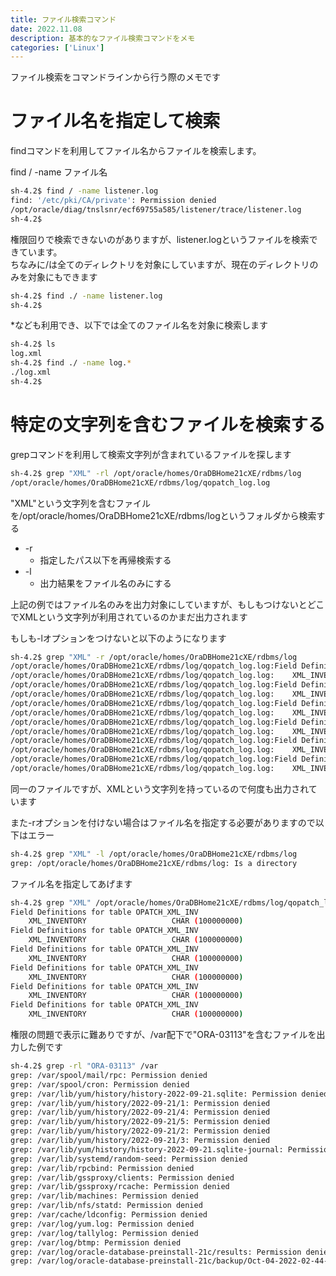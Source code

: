 ```yaml
---
title: ファイル検索コマンド
date: 2022.11.08
description: 基本的なファイル検索コマンドをメモ
categories: ['Linux']
---
```


ファイル検索をコマンドラインから行う際のメモです


# ファイル名を指定して検索

findコマンドを利用してファイル名からファイルを検索します。     

find / -name ファイル名  

```sh
sh-4.2$ find / -name listener.log
find: '/etc/pki/CA/private': Permission denied
/opt/oracle/diag/tnslsnr/ecf69755a585/listener/trace/listener.log
sh-4.2$
```

権限回りで検索できないのがありますが、listener.logというファイルを検索できています。  
ちなみに/は全てのディレクトリを対象にしていますが、現在のディレクトリのみを対象にもできます

```sh
sh-4.2$ find ./ -name listener.log
sh-4.2$
```

*なども利用でき、以下では全てのファイル名を対象に検索します

```sh
sh-4.2$ ls
log.xml
sh-4.2$ find ./ -name log.*
./log.xml
sh-4.2$
```


# 特定の文字列を含むファイルを検索する

grepコマンドを利用して検索文字列が含まれているファイルを探します  


```sh
sh-4.2$ grep "XML" -rl /opt/oracle/homes/OraDBHome21cXE/rdbms/log
/opt/oracle/homes/OraDBHome21cXE/rdbms/log/qopatch_log.log
```

"XML"という文字列を含むファイルを/opt/oracle/homes/OraDBHome21cXE/rdbms/logというフォルダから検索する

* -r
  * 指定したパス以下を再帰検索する
* -l
  * 出力結果をファイル名のみにする

上記の例ではファイル名のみを出力対象にしていますが、もしもつけないとどこでXMLという文字列が利用されているのかまだ出力されます
  
もしも-lオプションをつけないと以下のようになります

```sh
sh-4.2$ grep "XML" -r /opt/oracle/homes/OraDBHome21cXE/rdbms/log
/opt/oracle/homes/OraDBHome21cXE/rdbms/log/qopatch_log.log:Field Definitions for table OPATCH_XML_INV
/opt/oracle/homes/OraDBHome21cXE/rdbms/log/qopatch_log.log:    XML_INVENTORY                   CHAR (100000000)
/opt/oracle/homes/OraDBHome21cXE/rdbms/log/qopatch_log.log:Field Definitions for table OPATCH_XML_INV
/opt/oracle/homes/OraDBHome21cXE/rdbms/log/qopatch_log.log:    XML_INVENTORY                   CHAR (100000000)
/opt/oracle/homes/OraDBHome21cXE/rdbms/log/qopatch_log.log:Field Definitions for table OPATCH_XML_INV
/opt/oracle/homes/OraDBHome21cXE/rdbms/log/qopatch_log.log:    XML_INVENTORY                   CHAR (100000000)
/opt/oracle/homes/OraDBHome21cXE/rdbms/log/qopatch_log.log:Field Definitions for table OPATCH_XML_INV
/opt/oracle/homes/OraDBHome21cXE/rdbms/log/qopatch_log.log:    XML_INVENTORY                   CHAR (100000000)
/opt/oracle/homes/OraDBHome21cXE/rdbms/log/qopatch_log.log:Field Definitions for table OPATCH_XML_INV
/opt/oracle/homes/OraDBHome21cXE/rdbms/log/qopatch_log.log:    XML_INVENTORY                   CHAR (100000000)
/opt/oracle/homes/OraDBHome21cXE/rdbms/log/qopatch_log.log:Field Definitions for table OPATCH_XML_INV
/opt/oracle/homes/OraDBHome21cXE/rdbms/log/qopatch_log.log:    XML_INVENTORY                   CHAR (100000000)
```

同一のファイルですが、XMLという文字列を持っているので何度も出力されています

  
また-rオプションを付けない場合はファイル名を指定する必要がありますので以下はエラー

```sh
sh-4.2$ grep "XML" -l /opt/oracle/homes/OraDBHome21cXE/rdbms/log
grep: /opt/oracle/homes/OraDBHome21cXE/rdbms/log: Is a directory
```

ファイル名を指定してあげます

```sh
sh-4.2$ grep "XML" /opt/oracle/homes/OraDBHome21cXE/rdbms/log/qopatch_log.log
Field Definitions for table OPATCH_XML_INV
    XML_INVENTORY                   CHAR (100000000)
Field Definitions for table OPATCH_XML_INV
    XML_INVENTORY                   CHAR (100000000)
Field Definitions for table OPATCH_XML_INV
    XML_INVENTORY                   CHAR (100000000)
Field Definitions for table OPATCH_XML_INV
    XML_INVENTORY                   CHAR (100000000)
Field Definitions for table OPATCH_XML_INV
    XML_INVENTORY                   CHAR (100000000)
Field Definitions for table OPATCH_XML_INV
    XML_INVENTORY                   CHAR (100000000)
```

権限の問題で表示に難ありですが、/var配下で"ORA-03113"を含むファイルを出力した例です

```sh
sh-4.2$ grep -rl "ORA-03113" /var
grep: /var/spool/mail/rpc: Permission denied
grep: /var/spool/cron: Permission denied
grep: /var/lib/yum/history/history-2022-09-21.sqlite: Permission denied
grep: /var/lib/yum/history/2022-09-21/1: Permission denied
grep: /var/lib/yum/history/2022-09-21/4: Permission denied
grep: /var/lib/yum/history/2022-09-21/5: Permission denied
grep: /var/lib/yum/history/2022-09-21/2: Permission denied
grep: /var/lib/yum/history/2022-09-21/3: Permission denied
grep: /var/lib/yum/history/history-2022-09-21.sqlite-journal: Permission denied
grep: /var/lib/systemd/random-seed: Permission denied
grep: /var/lib/rpcbind: Permission denied
grep: /var/lib/gssproxy/clients: Permission denied
grep: /var/lib/gssproxy/rcache: Permission denied
grep: /var/lib/machines: Permission denied
grep: /var/lib/nfs/statd: Permission denied
grep: /var/cache/ldconfig: Permission denied
grep: /var/log/yum.log: Permission denied
grep: /var/log/tallylog: Permission denied
grep: /var/log/btmp: Permission denied
grep: /var/log/oracle-database-preinstall-21c/results: Permission denied
grep: /var/log/oracle-database-preinstall-21c/backup/Oct-04-2022-02-44-45: Permission denied
```
